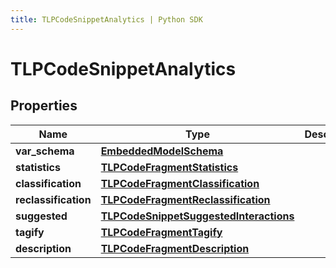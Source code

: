 ```yaml
---
title: TLPCodeSnippetAnalytics | Python SDK
---
```


# TLPCodeSnippetAnalytics


## Properties

Name | Type | Description | Notes
------------ | ------------- | ------------- | -------------
**var_schema** | [**EmbeddedModelSchema**](EmbeddedModelSchema) |  | [optional] 
**statistics** | [**TLPCodeFragmentStatistics**](TLPCodeFragmentStatistics) |  | [optional] 
**classification** | [**TLPCodeFragmentClassification**](TLPCodeFragmentClassification) |  | [optional] 
**reclassification** | [**TLPCodeFragmentReclassification**](TLPCodeFragmentReclassification) |  | [optional] 
**suggested** | [**TLPCodeSnippetSuggestedInteractions**](TLPCodeSnippetSuggestedInteractions) |  | [optional] 
**tagify** | [**TLPCodeFragmentTagify**](TLPCodeFragmentTagify) |  | [optional] 
**description** | [**TLPCodeFragmentDescription**](TLPCodeFragmentDescription) |  | [optional] 


